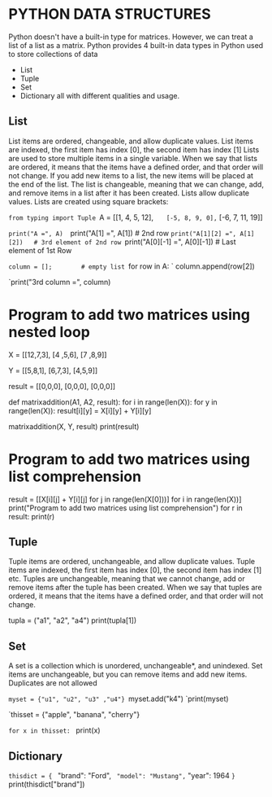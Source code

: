 
# PYTHON DATA STRUCTURES
Python doesn't have a built-in type for matrices. However, we can treat a list of a list as a matrix.
Python provides 4 built-in data types in Python used to store collections of data
- List
- Tuple
- Set
- Dictionary
all with different qualities and usage.

## List
List items are ordered, changeable, and allow duplicate values.
List items are indexed, the first item has index [0], the second item has index [1]
Lists are used to store multiple items in a single variable.
When we say that lists are ordered, it means that the items have a defined order, and that order will not change.
If you add new items to a list, the new items will be placed at the end of the list. 
The list is changeable, meaning that we can change, add, and remove items in a list after it has been created.
Lists allow duplicate values.
Lists are created using square brackets:

`from typing import Tuple
`A = [[1, 4, 5, 12], 
`    [-5, 8, 9, 0],
`    [-6, 7, 11, 19]]

`print("A =", A) 
`print("A[1] =", A[1])      # 2nd row
`print("A[1][2] =", A[1][2])   # 3rd element of 2nd row
`print("A[0][-1] =", A[0][-1])   # Last element of 1st Row

`column = [];        # empty list
`for row in A:
`  column.append(row[2])   

`print("3rd column =", column)


# Program to add two matrices using nested loop

X = [[12,7,3],
    [4 ,5,6],
    [7 ,8,9]]

Y = [[5,8,1],
    [6,7,3],
    [4,5,9]]

result = [[0,0,0],
          [0,0,0],
          [0,0,0]]

def matrixaddition(A1, A2, result):
  for i in range(len(X)):
    for y in range(len(X)):
      result[i][y] = X[i][y] + Y[i][y]

matrixaddition(X, Y, result)
print(result)


# Program to add two matrices using list comprehension
result = [[X[i][j] + Y[i][j]  for j in range(len(X[0]))] for i in range(len(X))]
print("Program to add two matrices using list comprehension")
for r in result:
   print(r)

  
## Tuple
Tuple items are ordered, unchangeable, and allow duplicate values.
Tuple items are indexed, the first item has index [0], the second item has index [1] etc.
Tuples are unchangeable, meaning that we cannot change, add or remove items after the tuple has been created.
When we say that tuples are ordered, it means that the items have a defined order, and that order will not change.

tupla = ("a1", "a2", "a4")
print(tupla[1])


## Set
A set is a collection which is unordered, unchangeable*, and unindexed.
Set items are unchangeable, but you can remove items and add new items.
Duplicates are not allowed

`myset = {"u1", "u2", "u3" ,"u4"}
`myset.add("k4")
`print(myset)

`thisset = {"apple", "banana", "cherry"}

`for x in thisset:
`  print(x)


## Dictionary

`thisdict = {
`  "brand": "Ford",
`  "model": "Mustang",
`  "year": 1964
`}
`print(thisdict["brand"])
